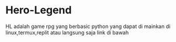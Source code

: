 # Hero-Legend
HL adalah game rpg yang berbasic python yang dapat di mainkan di linux,termux,replit atau langsung saja link di bawah

